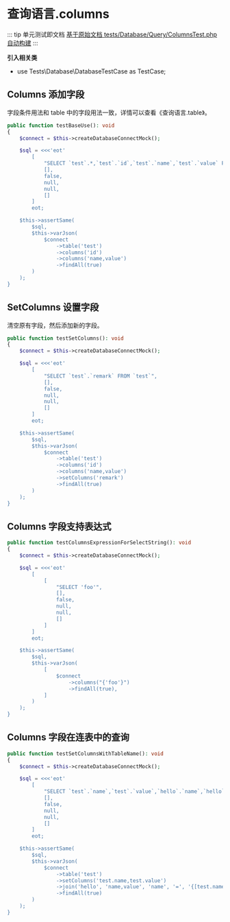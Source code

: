 # 查询语言.columns

::: tip 单元测试即文档
[基于原始文档 tests/Database/Query/ColumnsTest.php 自动构建](https://github.com/hunzhiwange/framework/blob/master/tests/Database/Query/ColumnsTest.php)
:::
    
**引入相关类**

 * use Tests\Database\DatabaseTestCase as TestCase;

## Columns 添加字段

字段条件用法和 table 中的字段用法一致，详情可以查看《查询语言.table》。

``` php
public function testBaseUse(): void
{
    $connect = $this->createDatabaseConnectMock();

    $sql = <<<'eot'
        [
            "SELECT `test`.*,`test`.`id`,`test`.`name`,`test`.`value` FROM `test`",
            [],
            false,
            null,
            null,
            []
        ]
        eot;

    $this->assertSame(
        $sql,
        $this->varJson(
            $connect
                ->table('test')
                ->columns('id')
                ->columns('name,value')
                ->findAll(true)
        )
    );
}
```
    
## SetColumns 设置字段

清空原有字段，然后添加新的字段。

``` php
public function testSetColumns(): void
{
    $connect = $this->createDatabaseConnectMock();

    $sql = <<<'eot'
        [
            "SELECT `test`.`remark` FROM `test`",
            [],
            false,
            null,
            null,
            []
        ]
        eot;

    $this->assertSame(
        $sql,
        $this->varJson(
            $connect
                ->table('test')
                ->columns('id')
                ->columns('name,value')
                ->setColumns('remark')
                ->findAll(true)
        )
    );
}
```
    
## Columns 字段支持表达式

``` php
public function testColumnsExpressionForSelectString(): void
{
    $connect = $this->createDatabaseConnectMock();

    $sql = <<<'eot'
        [
            [
                "SELECT 'foo'",
                [],
                false,
                null,
                null,
                []
            ]
        ]
        eot;

    $this->assertSame(
        $sql,
        $this->varJson(
            [
                $connect
                    ->columns("{'foo'}")
                    ->findAll(true),
            ]
        )
    );
}
```
    
## Columns 字段在连表中的查询

``` php
public function testSetColumnsWithTableName(): void
{
    $connect = $this->createDatabaseConnectMock();

    $sql = <<<'eot'
        [
            "SELECT `test`.`name`,`test`.`value`,`hello`.`name`,`hello`.`value` FROM `test` INNER JOIN `hello` ON `hello`.`name` = `test`.`name`",
            [],
            false,
            null,
            null,
            []
        ]
        eot;

    $this->assertSame(
        $sql,
        $this->varJson(
            $connect
                ->table('test')
                ->setColumns('test.name,test.value')
                ->join('hello', 'name,value', 'name', '=', '{[test.name]}')
                ->findAll(true)
        )
    );
}
```